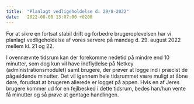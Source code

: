 ```yaml
---
title:  "Planlagt vedligeholdelse d. 29/8-2022"
date:   2022-08-08 13:07:00 +0200
---
```

For at sikre en fortsat stabil drift og forbedre brugeroplevelsen har vi planlagt vedligeholdelse af vores servere på mandag d. 29. august 2022 mellem kl. 21 og 22.

I ovennævnte tidsrum kan der forekomme nedetid på mindre end 10 minutter, som dog kun vil have indflydelse på Netkey (administrationsmodulet) samt brugere, der prøver at logge ind i præcist de pågældende minutter. Det vil igennem hele tidsrummet være muligt at åbne døre, forudsat at brugeren allerede er logget på appen. Hvis en af Jeres brugere kommer ud for en fejlbesked i dette tidsrum, bedes han/hun vente få minutter og så prøve at gentage handlingen.
